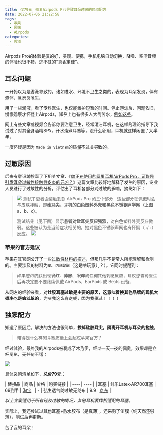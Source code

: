 ```yaml
---
title: 仅79元，修复Airpods Pro导致耳朵过敏的民间配方
date: 2022-07-06 21:22:58
tags:
  - 苹果
  - 困恼
  - Airpods
categories:
  - 闲话
---
```


Airpods Pro的体验是真的好，美观、便携，手机电脑自动切换，降噪、空间音频的体验也很不错，逃不过的“真香定律”。

## 耳朵问题

一开始以为是游泳导致的，诸如进水、环境不卫生之类的，表现为耳朵发炎，伴有液体，且反复发生。

用了一些滴液，看了专科医生，也仅能维护短暂的时间。停止游泳后，问题依旧，慢慢观察才怀疑上Airpods，知乎上也有很多人大倒苦水，[例如这些](https://www.zhihu.com/search?type=content&q=airpods%20%E5%8F%91%E7%82%8E)。

网上有些文章或视频会告诉你要注意卫生，经常清洁耳机，在这样的理论指导下我试过了对其全身酒精SPA，开水炖煮耳塞等，没什么卵用，耳机就这样闲置了大半年。

一度怀疑是因为 `Made in Vietnam`的质量不过关导致的。

## 过敏原因

后来有意识地搜索了下相关文章，《[你正在使用的苹果耳机AirPods Pro，可能是引发耳朵过敏性接触性皮炎的元凶？](https://mp.weixin.qq.com/s/O1mFoSpMs1V-ySUqLMa1hQ)》这篇文章比较好地解释了发生的原因，专业人员进行了过敏性的分析，评估出了耳机各部分对过敏的影响，摘录如下：

> ![](/images/airpods_pro.png)
> 测试了患者会接触到到 AirPods Pro 的三个部分，这些部分在佩戴时会与皮肤接触，即**硅耳尖、耳机的白色塑料外壳和黑色不锈钢声学网（上图a、b、c）**。
> 
> 测试结果（见下图）显示**患者对硅耳尖反应强烈**，对白色塑料外壳反应微弱。这些被认为是当前症状相关的。她对黑色不锈钢声网也有怀疑（+/+）反应。
> ![](/images/airpods_pro_2.png)

### 苹果的官方建议

苹果在其官网公开了一些[过敏性材料的描述](https://support.apple.com/zh-cn/HT211158)，但那几乎不是常人所能理解和检测的。主要涉及的材料为`镍`、`丙烯酸酯`（这是啥玩意儿？）。它同时提醒到：

> 如果您的皮肤出现**发红、肿胀、发痒**或任何其他刺激反应，建议您咨询医生后再决定要不要继续佩戴 AirPods、EarPods 或 Beats 设备。

从网友的经验来看，对**硅胶耳塞过敏是主要的原因，这意味着换其他品牌的耳机大概率也是会过敏的**，为啥我这么肯定呢，因为我换过！！！！

## 独家配方

知道了原因后，解决的方法也很简单，**换掉硅胶耳尖，隔离开耳机与耳朵的接触**。

> 难得是什么样的耳塞质量上会超过苹果官方？

经过试验，最终我的Airpods被裹成了木乃伊，经过一天一夜的佩戴，效果却是立杆见影，无任何不适：

![](/images/airpods_pro_3.png)

具体采购清单如下，**总价79元**：

|  替换品   | 商品  | 价格  | 购买链接  |
|  ----  | ----  |
| 耳塞  | 绯乐Latex-AR700耳塞 | 69到手 | [淘宝](https://m.tb.cn/h.fDo1WNd?tk=8Lpy2psUUuk) |
| -  | 弘生透气防过敏无纺布 | 9.9 | [京东](https://item.m.jd.com/product/31014075035.html?&utm_source=iosapp&utm_medium=appshare&utm_campaign=t_335139774&utm_term=CopyURL&ad_od=share&utm_user=plusmember&gx=RnExlTQKaj3Ry9RB5tx2VGzM) |

*以上方案适用于所有硅胶过敏的情况，其他耳机要找相适配的耳塞。*

实际上，我还尝试过其他耳塞+防水胶布（是真薄），还采购了笛膜（纯天然还够薄），测试后再更新。

苦了我的耳朵！

